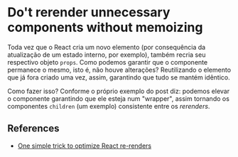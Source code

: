 # Do't rerender unnecessary components without memoizing
Toda vez que o React cria um novo elemento (por consequência da atualização de um estado interno, por exemplo), também recria seu respectivo objeto `props`. Como podemos garantir que o componente permanece o mesmo, isto é, não houve alterações? Reutilizando o elemento que já fora criado uma vez, assim, garantindo que tudo se mantém idêntico.

Como fazer isso? Conforme o próprio exemplo do post diz: podemos elevar o componente garantindo que ele esteja num "wrapper", assim tornando os componentes `children` (um exemplo) consistente entre os *rerenders*.

## References 
- [One simple trick to optimize React re-renders](https://kentcdodds.com/blog/optimize-react-re-renders)